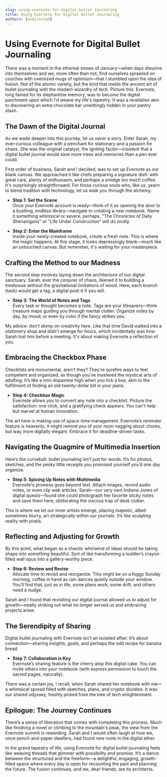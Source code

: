 ```yaml
---
slug: using-evernote-for-digital-bullet-journaling
title: Using Evernote for Digital Bullet Journaling
authors: [undirected]
---
```



# Using Evernote for Digital Bullet Journaling

There was a moment in the ethereal snows of January—when days dissolve into themselves and we, more often than not, find ourselves sprawled on couches with oversized mugs of optimism—that I stumbled upon the idea of fusion. Not of the atomic variety, but the kind that melds the ancient art of bullet journaling with the modern wizardry of tech. Picture this: Evernote, long famed for its elephantine memory, was to become the digital parchment upon which I'd weave my life's tapestry. It was a revelation akin to discovering an extra chocolate bar unwittingly hidden in your pantry stash.

## The Dawn of the Digital Journal

As we wade deeper into this journey, let us savor a story. Enter Sarah, my ever-curious colleague with a penchant for stationary and a passion for chaos. She was the original catalyst, the igniting factor—insistent that a digital bullet journal would save more trees and memories than a pen ever could.

First order of business, Sarah and I decided, was to set up Evernote as our blank canvas. We approached it like chefs preparing a signature dish: with great care, plenty of enthusiasm, and perhaps a smidge too much coffee. It's surprisingly straightforward. For those curious souls who, like us, yearn to blend tradition with technology, let us walk you through the alchemy.

- **Step 1: Set the Scene**  
  Once your Evernote account is ready—think of it as opening the door to a bustling, endless library—navigate to creating a new notebook. Name it something whimsical or severe, perhaps. "The Chronicles of Daily Shenanigans" or "Life Under Construction" will do nicely.

- **Step 2: Enter the Mainframe**  
  Inside your newly-created notebook, create a fresh note. This is where the magic happens. At this stage, it looks depressingly blank—much like an untouched canvas. But remember, it's waiting for your masterpiece.

## Crafting the Method to our Madness

The second step involves laying down the architecture of our digital sanctuary. Sarah, ever the conjurer of chaos, likened it to building a treehouse without the gravitational limitations of wood. Here, each branch (task) would get a tag, a digital post-it if you will.

- **Step 3: The World of Notes and Tags**  
  Every task or thought becomes a note. Tags are your lifesavers—think treasure maps guiding you through mental clutter. Organize notes by day, by mood, or even by color if the fancy strikes you.

My advice: don't skimp on creativity here. Like that time David walked into a stationery shop and didn't emerge for hours, which incidentally was how Sarah lost him before a meeting. It's about making Evernote a reflection of you.

## Embracing the Checkbox Phase

Checklists are monumental, aren't they? They're surefire ways to feel competent and organized, as though you’ve mastered the mystical arts of adulting. It’s like a mini dopamine high when you tick a box, akin to the fulfillment of finding an old twenty-dollar bill in your jeans.

- **Step 4: Checkbox Magic**  
  Evernote allows you to convert any note into a checklist. Picture the satisfaction: one click, and a gratifying check appears. You can't help but marvel at human innovation.

The art here is making use of space-time management. Evernote’s reminder feature is heavenly; it might remind you of your mom nagging about chores, but way more digitally elegant. Embrace it for deadline-driven tasks.

## Navigating the Quagmire of Multimedia Insertion

Here’s the curveball: bullet journaling isn't just for words. It’s for photos, sketches, and the pesky little receipts you promised yourself you’d one day organize.

- **Step 5: Spicing Up Notes with Multimedia**  
  Evernote's prowess goes beyond text. Attach images, record audio notes, or even clip web articles. Sarah—our very own Indiana Jones of digital quests—found she could photograph her favorite sticky notes and save them here, obliterating the viscous trap of desk clutter. 

This is where we let our inner artists emerge, placing majestic, albeit sometimes blurry, art strategically within our journals. It’s like sculpting reality with pixels.

## Reflecting and Adjusting for Growth

By this point, what began as a chaotic whirlwind of ideas should be taking shape into something beautiful. Sort of like transforming a toddler’s crayon-filled wall opus into a gallery-worthy piece.

- **Step 6: Review and Revise**  
  Allocate time to revisit and reorganize. This might be on a foggy Sunday morning, coffee in hand as rain dances quietly outside your window. You’ll find that, just as in life, some plans work, some drift, and others need a nudge. 

Sarah and I found that revisiting our digital journal allowed us to adjust for growth—neatly striking out what no longer served us and embracing projects anew.

## The Serendipity of Sharing

Digital bullet journaling with Evernote isn't an isolated affair. It’s about connection—sharing insights, goals, and perhaps the odd recipe for banana bread.

- **Step 7: Collaboration is Key**  
  Evernote’s sharing feature is the cherry atop this digital cake. You can invite others into your notebook (with express permission to touch the sacred pages, naturally).

There was a certain joy, I recall, when Sarah shared her notebook with me—a whimsical spread filled with sketches, plans, and cryptic doodles. It was our shared odyssey, freshly picked from the tree of tech enlightenment.

## Epilogue: The Journey Continues

There’s a sense of liberation that comes with completing this process. Much like finishing a novel or climbing to the mountain's peak, the view from the Evernote summit is rewarding. Sarah and I would often laugh at how we, once pencil-and-paper dwellers, had found new roots in the digital ether.

In the grand tapestry of life, using Evernote for digital bullet journaling feels like weaving threads that glimmer with possibility and promise. It’s a dance between the structured and the freeform—a delightful, engaging, growth-filled space where every day is open for recounting the past and planning the future. The fusion continues, and we, dear friends, are its architects.